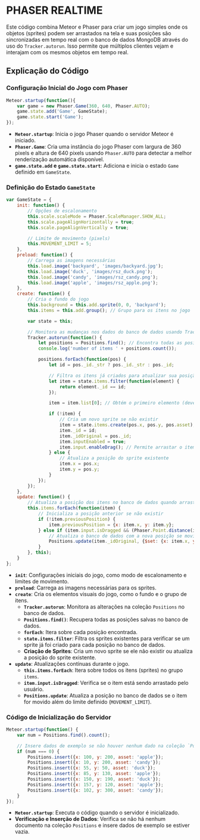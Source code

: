 # PHASER REALTIME
Este código combina Meteor e Phaser para criar um jogo simples onde os objetos (sprites) podem ser arrastados na tela e suas posições são sincronizadas em tempo real com o banco de dados MongoDB através do uso do `Tracker.autorun`. Isso permite que múltiplos clientes vejam e interajam com os mesmos objetos em tempo real.

## Explicação do Código
### Configuração Inicial do Jogo com Phaser
```javascript
Meteor.startup(function(){
	var game = new Phaser.Game(360, 640, Phaser.AUTO);
	game.state.add('Game', GameState);
	game.state.start('Game');
});
```

- **`Meteor.startup`**: Inicia o jogo Phaser quando o servidor Meteor é iniciado.
- **`Phaser.Game`**: Cria uma instância do jogo Phaser com largura de 360 pixels e altura de 640 pixels usando `Phaser.AUTO` para detectar a melhor renderização automática disponível.
- **`game.state.add` e `game.state.start`**: Adiciona e inicia o estado `Game` definido em `GameState`.

### Definição do Estado `GameState`
```javascript
var GameState = {
	init: function() {
		// Opções de escalonamento
		this.scale.scaleMode = Phaser.ScaleManager.SHOW_ALL;
		this.scale.pageAlignHorizontally = true;
		this.scale.pageAlignVertically = true;

		// Limite de movimento (pixels)
		this.MOVEMENT_LIMIT = 5;
	},
	preload: function() {
		// Carrega as imagens necessárias
		this.load.image('backyard', 'images/backyard.jpg');
		this.load.image('duck', 'images/rsz_duck.png');
		this.load.image('candy', 'images/rsz_candy.png');
		this.load.image('apple', 'images/rsz_apple.png');
	},
	create: function() {
		// Cria o fundo do jogo
		this.background = this.add.sprite(0, 0, 'backyard');
		this.items = this.add.group(); // Grupo para os itens no jogo

		var state = this;

		// Monitora as mudanças nos dados do banco de dados usando Tracker.autorun
		Tracker.autorun(function() {
			let positions = Positions.find(); // Encontra todas as posições no banco de dados
			console.log('number of items ' + positions.count());

			positions.forEach(function(pos) {
				let id = pos._id._str ? pos._id._str : pos._id;

				// Filtra os itens já criados para atualizar sua posição ou criar novos sprites
				let item = state.items.filter(function(element) {
					return element._id == id;
				});

				item = item.list[0]; // Obtém o primeiro elemento (deve ser único)

				if (!item) {
					// Cria um novo sprite se não existir
					item = state.items.create(pos.x, pos.y, pos.asset);
					item._id = id;
					item._idOriginal = pos._id;
					item.inputEnabled = true;
					item.input.enableDrag(); // Permite arrastar o item na tela
				} else {
					// Atualiza a posição do sprite existente
					item.x = pos.x;
					item.y = pos.y;
				}
			});
		});
	},
	update: function() {
		// Atualiza a posição dos itens no banco de dados quando arrastados
		this.items.forEach(function(item) {
			// Inicializa a posição anterior se não existir
			if (!item.previousPosition) {
				item.previousPosition = {x: item.x, y: item.y};
			} else if (item.input.isDragged && (Phaser.Point.distance(item.position, item.previousPosition) > this.MOVEMENT_LIMIT)) {
				// Atualiza o banco de dados com a nova posição se movido além do limite definido
				Positions.update(item._idOriginal, {$set: {x: item.x, y: item.y}});
			}
		}, this);
	}
};
```

- **`init`**: Configurações iniciais do jogo, como modo de escalonamento e limites de movimento.
- **`preload`**: Carrega as imagens necessárias para os sprites.
- **`create`**: Cria os elementos visuais do jogo, como o fundo e o grupo de itens.
  - **`Tracker.autorun`**: Monitora as alterações na coleção `Positions` no banco de dados.
  - **`Positions.find()`**: Recupera todas as posições salvas no banco de dados.
  - **`forEach`**: Itera sobre cada posição encontrada.
  - **`state.items.filter`**: Filtra os sprites existentes para verificar se um sprite já foi criado para cada posição no banco de dados.
  - **Criação de Sprites**: Cria um novo sprite se ele não existir ou atualiza a posição do sprite existente.
- **`update`**: Atualizações contínuas durante o jogo.
  - **`this.items.forEach`**: Itera sobre todos os itens (sprites) no grupo `items`.
  - **`item.input.isDragged`**: Verifica se o item está sendo arrastado pelo usuário.
  - **`Positions.update`**: Atualiza a posição no banco de dados se o item for movido além do limite definido (`MOVEMENT_LIMIT`).

### Código de Inicialização do Servidor
```javascript
Meteor.startup(function() {
	var num = Positions.find().count();

	// Insere dados de exemplo se não houver nenhum dado na coleção `Positions`
	if (num === 0) {
		Positions.insert({x: 100, y: 200, asset: 'apple'});
		Positions.insert({x: 10, y: 200, asset: 'candy'});
		Positions.insert({x: 55, y: 50, asset: 'duck'});
		Positions.insert({x: 85, y: 130, asset: 'apple'});
		Positions.insert({x: 150, y: 190, asset: 'duck'});
		Positions.insert({x: 157, y: 120, asset: 'apple'});
		Positions.insert({x: 102, y: 300, asset: 'candy'});
	}
});
```

- **`Meteor.startup`**: Executa o código quando o servidor é inicializado.
- **Verificação e Inserção de Dados**: Verifica se não há nenhum documento na coleção `Positions` e insere dados de exemplo se estiver vazia.


